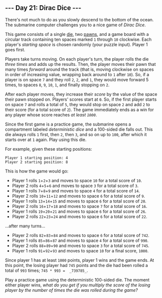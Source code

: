 ﻿
## --- Day 21: Dirac Dice ---

There's not much to do as you slowly descend to the bottom of the ocean. The submarine computer  challenges you to a nice game  of  _Dirac Dice_.

This game consists of a single  [die](https://en.wikipedia.org/wiki/Dice), two  [pawns](https://en.wikipedia.org/wiki/Glossary_of_board_games#piece), and a game board with a circular track containing ten spaces marked  `1`  through  `10`  clockwise. Each player's  _starting space_  is chosen randomly (your puzzle input). Player 1 goes first.

Players take turns moving. On each player's turn, the player rolls the die  _three times_  and adds up the results. Then, the player moves their pawn that many times  _forward_  around the track (that is, moving clockwise on spaces in order of increasing value, wrapping back around to  `1`  after  `10`). So, if a player is on space  `7`  and they roll  `2`,  `2`, and  `1`, they would move forward 5 times, to spaces  `8`,  `9`,  `10`,  `1`, and finally stopping on  `2`.

After each player moves, they increase their  _score_  by the value of the space their pawn stopped on. Players' scores start at  `0`. So, if the first player starts on space  `7`  and rolls a total of  `5`, they would stop on space  `2`  and add  `2`  to their score (for a total score of  `2`). The game immediately ends as a win for any player whose score reaches  _at least  `1000`_.

Since the first game is a practice game, the submarine opens a compartment labeled  _deterministic dice_  and a 100-sided die falls out. This die always rolls  `1`  first, then  `2`, then  `3`, and so on up to  `100`, after which it starts over at  `1`  again. Play using this die.

For example, given these starting positions:

```
Player 1 starting position: 4
Player 2 starting position: 8

```

This is how the game would go:

-   Player 1 rolls  `1`+`2`+`3`  and moves to space  `10`  for a total score of  `10`.
-   Player 2 rolls  `4`+`5`+`6`  and moves to space  `3`  for a total score of  `3`.
-   Player 1 rolls  `7`+`8`+`9`  and moves to space  `4`  for a total score of  `14`.
-   Player 2 rolls  `10`+`11`+`12`  and moves to space  `6`  for a total score of  `9`.
-   Player 1 rolls  `13`+`14`+`15`  and moves to space  `6`  for a total score of  `20`.
-   Player 2 rolls  `16`+`17`+`18`  and moves to space  `7`  for a total score of  `16`.
-   Player 1 rolls  `19`+`20`+`21`  and moves to space  `6`  for a total score of  `26`.
-   Player 2 rolls  `22`+`23`+`24`  and moves to space  `6`  for a total score of  `22`.

...after many turns...

-   Player 2 rolls  `82`+`83`+`84`  and moves to space  `6`  for a total score of  `742`.
-   Player 1 rolls  `85`+`86`+`87`  and moves to space  `4`  for a total score of  `990`.
-   Player 2 rolls  `88`+`89`+`90`  and moves to space  `3`  for a total score of  `745`.
-   Player 1 rolls  `91`+`92`+`93`  and moves to space  `10`  for a final score,  `1000`.

Since player 1 has at least  `1000`  points, player 1 wins and the game ends. At this point, the losing player had  `745`  points and the die had been rolled a total of  `993`  times;  `745 * 993 =  _739785_`.

Play a practice game using the deterministic 100-sided die. The moment either player wins,  _what do you get if you multiply the score of the losing player by the number of times the die was rolled during the game?_